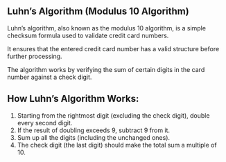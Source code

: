 <!DOCTYPE html>
<html lang="en">
<head>
    <meta charset="UTF-8">
    <meta name="viewport" content="width=device-width, initial-scale=1.0">
    <title>Luhn's Algorithm</title>
</head>

<body>
    <h2>Luhn’s Algorithm (Modulus 10 Algorithm)</h2>
    <p>Luhn’s algorithm, also known as the modulus 10 algorithm, is a simple checksum formula used to validate credit card numbers.</p>
    <p>It ensures that the entered credit card number has a valid structure before further processing.</p>
    <p>The algorithm works by verifying the sum of certain digits in the card number against a check digit.</p>
    <h2>How Luhn’s Algorithm Works:</h2>
    <ol>
        <li>Starting from the rightmost digit (excluding the check digit), double every second digit.</li>
        <li>If the result of doubling exceeds 9, subtract 9 from it.</li>
        <li>Sum up all the digits (including the unchanged ones).</li>
        <li>The check digit (the last digit) should make the total sum a multiple of 10.</li>
    </ol>
</body>
</html>
